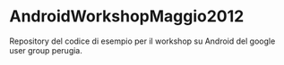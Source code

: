 AndroidWorkshopMaggio2012
=========================

Repository del codice di esempio per il workshop su Android del google user group perugia.